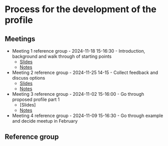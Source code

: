 # Process for the development of the profile

## Meetings

* Meeting 1 reference group - 2024-11-18 15-16:30 - Introduction, background and walk through of starting points
    * [Slides](slides-meeting1.pdf)
    * [Notes](notes-meeting1.pdf)
* Meeting 2 reference group - 2024-11-25 14-15 - Collect feedback and discuss options
    * [Slides](https://docs.google.com/presentation/d/1AESOj3AUmWBW2rJ8lQUOm5TJuOxIXSqZQqpTyBFSYDQ/edit?usp=sharing)
    * [Notes](https://docs.google.com/document/d/1gSGPikga4Uq3pZ1vwmQq8IXjKqdj43_qedTLPf5kT9s/edit?usp=sharing)
* Meeting 3 reference group - 2024-11-02 15-16:00 - Go through proposed profile part 1
    * [Slides]
    * [Notes](https://docs.google.com/document/d/1ehOlESJbu-Tx-nE0a-iS1ifaJu9NexezbHz7bJbvKAU/edit?usp=sharing)
* Meeting 4 reference group - 2024-11-09 15-16:30 - Go through example and decide meetup in February

## Reference group
